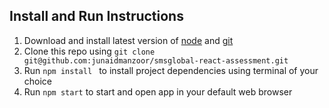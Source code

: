 
## Install and Run Instructions
1. Download and install latest version of [node](https://nodejs.org/en/) and [git](https://git-scm.com/downloads)
2. Clone this repo using ```git clone git@github.com:junaidmanzoor/smsglobal-react-assessment.git```
3. Run ```npm install ``` to install project dependencies using terminal of your choice
4. Run ```npm start``` to start and open app in your default web browser